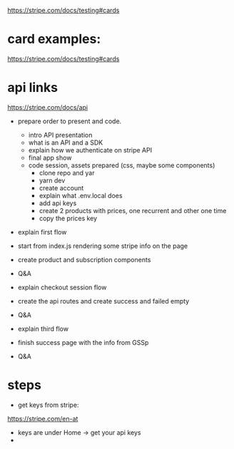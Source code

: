 https://stripe.com/docs/testing#cards

# card examples:

https://stripe.com/docs/testing#cards

# api links

https://stripe.com/docs/api

- prepare order to present and code.

  - intro API presentation
  - what is an API and a SDK
  - explain how we authenticate on stripe API
  - final app show
  - code session, assets prepared (css, maybe some components)
    - clone repo and yar
    - yarn dev
    - create account
    - explain what .env.local does
    - add api keys
    - create 2 products with prices, one recurrent and other one time
    - copy the prices key

- explain first flow
- start from index.js rendering some stripe info on the page
- create product and subscription components
- Q&A

- explain checkout session flow
- create the api routes and create success and failed empty

- Q&A

- explain third flow
- finish success page with the info from GSSp
- Q&A

# steps

- get keys from stripe:

https://stripe.com/en-at

- keys are under Home -> get your api keys
-
